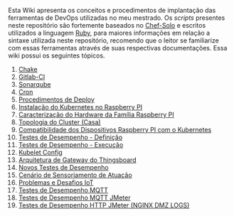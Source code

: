 Esta Wiki apresenta os conceitos e procedimentos de implantação das ferramentas de DevOps utilizadas no meu mestrado. Os *scripts* presentes neste repositório são fortemente baseados no [Chef-Solo](https://docs.chef.io/chef_solo.html) e escritos utilizados a linguagem [Ruby](https://www.ruby-lang.org/pt/), para maiores informações em relação a sintaxe utilizada neste repositório, recomendo que o leitor se familiarize com essas ferramentas através de suas respectivas documentações. Essa wiki possui os seguintes tópicos.

1.  [Chake](https://www.mrdevops-gitlab.com/plataforma-de-desenvolvimento-continuo-para-iot/chef/wikis/Chake)
2.  [Gitlab-CI](https://www.mrdevops-gitlab.com/plataforma-de-desenvolvimento-continuo-para-iot/chef/wikis/Gitlab-CI)
3.  [Sonarqube](https://www.mrdevops-gitlab.com/plataforma-de-desenvolvimento-continuo-para-iot/chef/wikis/Sonarqube)
4.  [Cron](https://www.mrdevops-gitlab.com/plataforma-de-desenvolvimento-continuo-para-iot/chef/wikis/Cron)
5.  [Procedimentos de Deploy](https://www.mrdevops-gitlab.com/plataforma-de-desenvolvimento-continuo-para-iot/chef/wikis/Deploy)
6.  [Instalação do Kubernetes no Raspberry PI](https://www.mrdevops-gitlab.com/plataforma-de-desenvolvimento-continuo-para-iot/chef/wikis/Instalação-do-Kubernetes-no-Raspberry-PI)
7.  [Caracterização do Hardware da Família Raspberry PI](https://www.mrdevops-gitlab.com/plataforma-de-desenvolvimento-continuo-para-iot/chef/wikis/Caracteriza%C3%A7%C3%A3o-da-Fam%C3%ADlia-de-Hardware-Raspberry-PI)
8.  [Topologia do Cluster (Casa)](https://www.mrdevops-gitlab.com/plataforma-de-desenvolvimento-continuo-para-iot/chef/wikis/Topologia-do-Cluster)
9.  [Compatibilidade dos Dispositivos Raspberry PI com o Kubernetes](https://www.mrdevops-gitlab.com/plataforma-de-desenvolvimento-continuo-para-iot/chef/wikis/Compatibilidade-dos-Dispositivos-Raspberry-PI-com-o-Kubernetes)
10. [Testes de Desempenho - Definição](https://www.mrdevops-gitlab.com/plataforma-de-desenvolvimento-continuo-para-iot/chef/wikis/Testes-de-Desempenho)
11. [Testes de Desempenho - Execução](https://www.mrdevops-gitlab.com/plataforma-de-desenvolvimento-continuo-para-iot/chef/wikis/Testes-de-Desempenho-Execução)
12. [Kubelet Config](https://www.mrdevops-gitlab.com/plataforma-de-desenvolvimento-continuo-para-iot/chef/wikis/Kubelet-Config)
13. [Arquitetura de Gateway do Thingsboard](https://www.mrdevops-gitlab.com/plataforma-de-desenvolvimento-continuo-para-iot/chef/wikis/Thingsboard-Gateway)
14. [Novos Testes de Desempenho](https://www.mrdevops-gitlab.com/plataforma-de-desenvolvimento-continuo-para-iot/chef/wikis/Nova-Execu%C3%A7%C3%A3o-de-Testes-de-Desempenho)
15. [Cenário de Sensoriamento de Atuação](https://www.mrdevops-gitlab.com/plataforma-de-desenvolvimento-continuo-para-iot/chef/wikis/IoT-Cenario-de-Sensoriamento-e-Atua%C3%A7%C3%A3o)
16. [Problemas e Desafios IoT](https://www.mrdevops-gitlab.com/plataforma-de-desenvolvimento-continuo-para-iot/chef/wikis/Problemas-e-Desafios-IoT)
17. [Testes de Desempenho MQTT](https://www.mrdevops-gitlab.com/plataforma-de-desenvolvimento-continuo-para-iot/chef/wikis/Testes-de-Desempenho-MQTT)
18. [Testes de Desempenho MQTT JMeter](https://www.mrdevops-gitlab.com/plataforma-de-desenvolvimento-continuo-para-iot/chef/wikis/Testes-de-Desempenho-MQTT-JMeter)
19. [Testes de Desempenho HTTP JMeter (NGINX DMZ LOGS)](https://www.mrdevops-gitlab.com/plataforma-de-desenvolvimento-continuo-para-iot/chef/wikis/Testes-de-Desempenho-HTTP-JMeter-(NGINX---DMZ---LOGS))



